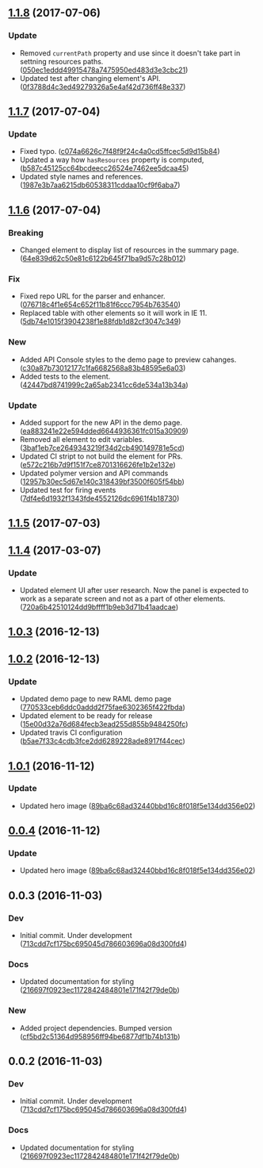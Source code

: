 <a name="1.1.8"></a>
## [1.1.8](https://github.com/advanced-rest-client/raml-summary-view/compare/1.1.7...v1.1.8) (2017-07-06)


### Update

* Removed `currentPath` property and use since it doesn't take part in settning resources paths. ([050ec1eddd49915478a7475950ed483d3e3cbc21](https://github.com/advanced-rest-client/raml-summary-view/commit/050ec1eddd49915478a7475950ed483d3e3cbc21))
* Updated test after changing element's API. ([0f3788d4c3ed49279326a5e4af42d736ff48e337](https://github.com/advanced-rest-client/raml-summary-view/commit/0f3788d4c3ed49279326a5e4af42d736ff48e337))



<a name="1.1.7"></a>
## [1.1.7](https://github.com/advanced-rest-client/raml-summary-view/compare/1.1.6...v1.1.7) (2017-07-04)


### Update

* Fixed typo. ([c074a6626c7f48f9f24c4a0cd5ffcec5d9d15b84](https://github.com/advanced-rest-client/raml-summary-view/commit/c074a6626c7f48f9f24c4a0cd5ffcec5d9d15b84))
* Updated a way how `hasResources` property is computed, ([b587c45125cc64bcdeecc26524e7462ee5dcaa45](https://github.com/advanced-rest-client/raml-summary-view/commit/b587c45125cc64bcdeecc26524e7462ee5dcaa45))
* Updated style names and references. ([1987e3b7aa6215db60538311cddaa10cf9f6aba7](https://github.com/advanced-rest-client/raml-summary-view/commit/1987e3b7aa6215db60538311cddaa10cf9f6aba7))



<a name="1.1.6"></a>
## [1.1.6](https://github.com/advanced-rest-client/raml-summary-view/compare/1.1.5...v1.1.6) (2017-07-04)


### Breaking

* Changed element to display list of resources in the summary page. ([64e839d62c50e81c6122b645f71ba9d57c28b012](https://github.com/advanced-rest-client/raml-summary-view/commit/64e839d62c50e81c6122b645f71ba9d57c28b012))

### Fix

* Fixed repo URL for the parser and enhancer. ([076718c4f1e654c652f11b81f6ccc7954b763540](https://github.com/advanced-rest-client/raml-summary-view/commit/076718c4f1e654c652f11b81f6ccc7954b763540))
* Replaced table with other elements so it will work in IE 11. ([5db74e1015f3904238f1e88fdb1d82cf3047c349](https://github.com/advanced-rest-client/raml-summary-view/commit/5db74e1015f3904238f1e88fdb1d82cf3047c349))

### New

* Added API Console styles to the demo page to preview cahanges. ([c30a87b73012177c1fa6682568a83b48595e6a03](https://github.com/advanced-rest-client/raml-summary-view/commit/c30a87b73012177c1fa6682568a83b48595e6a03))
* Added tests to the element. ([42447bd8741999c2a65ab2341cc6de534a13b34a](https://github.com/advanced-rest-client/raml-summary-view/commit/42447bd8741999c2a65ab2341cc6de534a13b34a))

### Update

* Added support for the new API in the demo page. ([ea883241e22e594dded6644936361fc015a30909](https://github.com/advanced-rest-client/raml-summary-view/commit/ea883241e22e594dded6644936361fc015a30909))
* Removed all element to edit variables. ([3baf1eb7ce2649343219f34d2cb490149781e5cd](https://github.com/advanced-rest-client/raml-summary-view/commit/3baf1eb7ce2649343219f34d2cb490149781e5cd))
* Updated CI stript to not build the element for PRs. ([e572c216b7d9f151f7ce8701316626fe1b2e132e](https://github.com/advanced-rest-client/raml-summary-view/commit/e572c216b7d9f151f7ce8701316626fe1b2e132e))
* Updated polymer version and API commands ([12957b30ec5d67e140c318439bf3500f605f54bb](https://github.com/advanced-rest-client/raml-summary-view/commit/12957b30ec5d67e140c318439bf3500f605f54bb))
* Updated test for firing events ([7df4e6d1932f1343fde4552126dc6961f4b18730](https://github.com/advanced-rest-client/raml-summary-view/commit/7df4e6d1932f1343fde4552126dc6961f4b18730))



<a name="1.1.5"></a>
## [1.1.5](https://github.com/advanced-rest-client/raml-summary-view/compare/1.1.4...v1.1.5) (2017-07-03)




<a name="1.1.4"></a>
## [1.1.4](https://github.com/advanced-rest-client/raml-summary-view/compare/1.0.3...v1.1.4) (2017-03-07)


### Update

* Updated element UI after user research. Now the panel is expected to work as a separate screen and not as a part of other elements. ([720a6b42510124dd9bffff1b9eb3d71b41aadcae](https://github.com/advanced-rest-client/raml-summary-view/commit/720a6b42510124dd9bffff1b9eb3d71b41aadcae))



<a name="1.0.3"></a>
## [1.0.3](https://github.com/advanced-rest-client/raml-summary-view/compare/1.0.2...v1.0.3) (2016-12-13)




<a name="1.0.2"></a>
## [1.0.2](https://github.com/advanced-rest-client/raml-summary-view/compare/1.0.1...v1.0.2) (2016-12-13)


### Update

* Updated demo page to new RAML demo page ([770533ceb6ddc0addd2f75fae6302365f422fbda](https://github.com/advanced-rest-client/raml-summary-view/commit/770533ceb6ddc0addd2f75fae6302365f422fbda))
* Updated element to be ready for release ([15e00d32a76d684fecb3ead255d855b9484250fc](https://github.com/advanced-rest-client/raml-summary-view/commit/15e00d32a76d684fecb3ead255d855b9484250fc))
* Updated travis CI configuration ([b5ae7f33c4cdb3fce2dd6289228ade8917f44cec](https://github.com/advanced-rest-client/raml-summary-view/commit/b5ae7f33c4cdb3fce2dd6289228ade8917f44cec))



<a name="1.0.1"></a>
## [1.0.1](https://github.com/advanced-rest-client/raml-summary-view/compare/0.0.3...v1.0.1) (2016-11-12)


### Update

* Updated hero image ([89ba6c68ad32440bbd16c8f018f5e134dd356e02](https://github.com/advanced-rest-client/raml-summary-view/commit/89ba6c68ad32440bbd16c8f018f5e134dd356e02))



<a name="0.0.4"></a>
## [0.0.4](https://github.com/advanced-rest-client/raml-summary-view/compare/0.0.3...v0.0.4) (2016-11-12)


### Update

* Updated hero image ([89ba6c68ad32440bbd16c8f018f5e134dd356e02](https://github.com/advanced-rest-client/raml-summary-view/commit/89ba6c68ad32440bbd16c8f018f5e134dd356e02))



<a name="0.0.3"></a>
## 0.0.3 (2016-11-03)


### Dev

* Initial commit. Under development ([713cdd7cf175bc695045d786603696a08d300fd4](https://github.com/advanced-rest-client/raml-summary-view/commit/713cdd7cf175bc695045d786603696a08d300fd4))

### Docs

* Updated documentation for styling ([216697f0923ec1172842484801e171f42f79de0b](https://github.com/advanced-rest-client/raml-summary-view/commit/216697f0923ec1172842484801e171f42f79de0b))

### New

* Added project dependencies. Bumped version ([cf5bd2c51364d958956ff94be6877df1b74b131b](https://github.com/advanced-rest-client/raml-summary-view/commit/cf5bd2c51364d958956ff94be6877df1b74b131b))



<a name="0.0.2"></a>
## 0.0.2 (2016-11-03)


### Dev

* Initial commit. Under development ([713cdd7cf175bc695045d786603696a08d300fd4](https://github.com/advanced-rest-client/raml-summary-view/commit/713cdd7cf175bc695045d786603696a08d300fd4))

### Docs

* Updated documentation for styling ([216697f0923ec1172842484801e171f42f79de0b](https://github.com/advanced-rest-client/raml-summary-view/commit/216697f0923ec1172842484801e171f42f79de0b))



